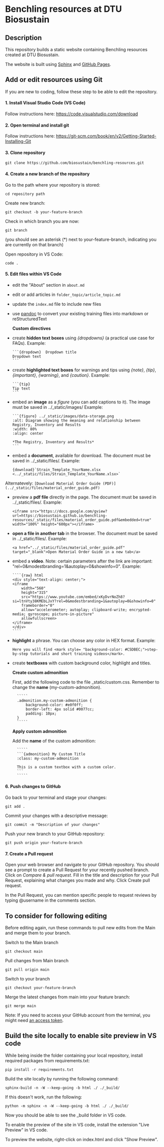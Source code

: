 # Benchling resources at DTU Biosustain

## Description

This repository builds a static website  containing Benchling resources created at DTU Biosustain.

The website is built using [Sphinx](https://www.sphinx-doc.org/en/master/usage/index.html) and [GitHub Pages](https://docs.github.com/en/pages/getting-started-with-github-pages/configuring-a-publishing-source-for-your-github-pages-site).

## Add or edit resources using Git

If you are new to coding, follow these step to be able to edit the repository.

#### 1. Install Visual Studio Code (VS Code)
Follow instructions here: https://code.visualstudio.com/download

#### 2. Open terminal and install git
Follow instructions here: https://git-scm.com/book/en/v2/Getting-Started-Installing-Git 

#### 3. Clone repository
    git clone https://github.com/biosustain/benchling-resources.git

#### 4. Create a new branch of the repository

Go to the path where your repository is stored:

    cd repository path

Create new branch:
    
    git checkout -b your-feature-branch

Check in which branch you are now:

    git branch 
(you should see an asterisk (*) next to your-feature-branch, indicating you are currently on that branch)

Open repository in VS Code:

    code .

#### 5. Edit files within VS Code

- edit the "About" section in `about.md`
- edit or add articles in `folder_topic/article_topic.md`
- update the `index.md` file to include new files
- use [pandoc](https://pandoc.org/try/) to convert your existing training files into markdown or reStructuredText

    
    **Custom directives**

- create **hidden text boxes** using *{dropdowns}* (a practical use case for FAQs). 
Example:

    ````
    ```{dropdown}  Dropdown title
    Dropdown text
    ```
    ````

- create **highlighted text boxes** for warnings and tips using *{note}*, *{tip}*, *{important}*, *{warning}*, and *{caution}*. Example:
    
    ````
    ```{tip}
    Tip text
    ```
    ````

- embed an **image** as a *figure* (you can add captions to it). The image must be saved in ../_static/images/
Example: 
    ````
    ```{figure} ../_static/images/data-storage.png
    :alt: Diagram showing the meaning and relationship between Registry, Inventory and Results
    :width: 80%
    :align: center

    *The Registry, Inventory and Results*
    ```
    ````

- embed a **document**, available for download. The document must be saved in ../_static/files/. Example: 
    `````
    {download}`Strain_Template_YourName.xlsx <../_static/files/Strain_Template_YourName.xlsx>`
    `````
Alternatevely: 
    `````
    [Download Material Order Guide (PDF)](../_static/files/material_order_guide.pdf)
    `````

- preview a **pdf file** directly in the page. The document must be saved in ../_static/files/. Example: 

    `````
    <iframe src="https://docs.google.com/gview?url=https://biosustain.github.io/benchling-resources/_static/files/material_order_guide.pdf&embedded=true" width="100%" height="600px"></iframe>
    `````
- **open a file in another tab** in the browser. The document must be saved in ../_static/files/. Example: 

    `````
    <a href="../_static/files/material_order_guide.pdf" target="_blank">Open Material Order Guide in a new tab</a>
    `````

- embed a **video**. Note: certain parameters after the link are important: "rel=0&modestbranding=1&autoplay=0&showinfo=0". Example:
    `````
    ````{raw} html
    <div style="text-align: center;">
    <iframe 
        width="560" 
        height="315" 
        src="https://www.youtube.com/embed/xKyDvrNoZh8?si=ltnVty38KMEbLJxY?rel=0&modestbranding=1&autoplay=0&showinfo=0" 
        frameborder="0" 
        allow="accelerometer; autoplay; clipboard-write; encrypted-media; gyroscope; picture-in-picture" 
        allowfullscreen>
    </iframe>
    </div>
    ````
    `````

- **highlight** a phrase. You can choose any color in HEX format. Example:
    ```
    Here you will find <mark style= "background-color: #C5DBEC;">step-by-step tutorials and short training videos</mark>.
    ```

- create **textboxes** with custom background color, highlight and titles. 

    **Create custom admonition**

    First, add the following code to the file _static/custom.css. Remember to change the **name** (my-custom-admonition).
        
        `````
        .admonition.my-custom-admonition {
            background-color: #e0f0ff;
            border-left: 4px solid #0077cc;
            padding: 10px;
        }
        `````

    **Apply custom admonition**

    Add the **name** of the custom admonition: 
        
        `````
        ```{admonition} My Custom Title
        :class: my-custom-admonition

        This is a custom textbox with a custom color.
        ```
        `````

#### 6. Push changes to GitHub

Go back to your terminal and stage your changes:

    git add .

Commit your changes with a descriptive message:

    git commit -m "Description of your changes"

Push your new branch to your GitHub repository:

    git push origin your-feature-branch

#### 7. Create a Pull request

Open your web browser and navigate to your GitHub repository.
You should see a prompt to create a Pull Request for your recently pushed branch. Click on *Compare & pull request*.
Fill in the title and description for your Pull Request, explaining what changes you made and why.
Click Create pull request.

In the Pull Request, you can mention specific people to request reviews by typing @username in the comments section.

## To consider for following editing 

Before editing again, run these commands to pull new edits from the Main and merge them to your branch.

Switch to the Main branch

    git checkout main

Pull changes from Main branch

    git pull origin main

Switch to your branch

    git checkout your-feature-branch 

Merge the latest changes from main into your feature branch:

    git merge main

Note: If you need to access your GitHub account from the terminal, you might need [an access token](https://docs.github.com/en/authentication/keeping-your-account-and-data-secure/managing-your-personal-access-tokens).

## Build the site locally to enable site preview in VS code

While being inside the folder containing your local repository, install required packages from requirements.txt:
    
    pip install -r requirements.txt

Build the site locally by running the following command:
    
    sphinx-build -n -W --keep-going -b html ./ ./_build/

If this doesn't work, run the following:

    python -m sphinx -n -W --keep-going -b html ./ ./_build/

Now you should be able to see the _build folder in VS code.

To enable the preview of the site in VS code, install the extension "Live Preview" in VS code.

To preview the website, right-click on index.html and click "Show Preview".

